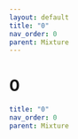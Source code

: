 ```yaml
---
layout: default
title: "0"
nav_order: 0
parent: Mixture
---
```


# 0

```yaml
title: "0"
nav_order: 0
parent: Mixture
```
